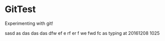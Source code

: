 # GitTest
Experimenting with git!

sasd
as
das
das
das
dfw
ef e
rf er
f we
fwd
fc as
typing at 20161208 1025
